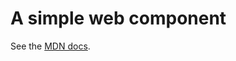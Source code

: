 # A simple web component

See the [MDN docs](https://developer.mozilla.org/en-US/docs/Web/Web_Components/Using_templates_and_slots).